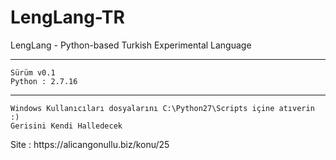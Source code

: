 # LengLang-TR
LengLang - Python-based Turkish Experimental Language
<p align="left"></p>
<hr></hr>
<code>Sürüm v0.1
Python : 2.7.16</code>
<hr></hr>
<code>Windows Kullanıcıları dosyalarını C:\Python27\Scripts içine atıverin :)
Gerisini Kendi Halledecek</code><br>
<p> Site : https://alicangonullu.biz/konu/25</p>
